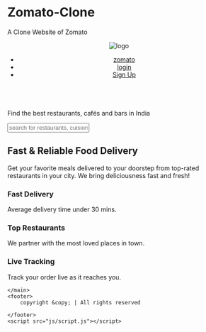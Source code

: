 # Zomato-Clone
A Clone Website of Zomato
<!DOCTYPE html>
<html lang="en">

<head>
    <meta charset="UTF-8">
    <meta name="viewport" content="width=device-width, initial-scale=1.0">
    <title>zomato - Order food online</title>
    <link rel="stylesheet" href="style.css">
</head>

<body>
    <header>
            <div class="logo"><img src="logo.png" alt="logo"> </div>
            <ul>
                <li><a href="/zomato.html">zomato</a></li>
                <li><a href="/login">login</a></li>
                <li><a href="/signup.html">Sign Up</a></li>
            </ul>
    </header>
    <main>
        <section>
            <!-- use img/bg.png as background -->
            <img src="logo.png" alt="">
            <p>Find the best restaurants, cafés and bars in India</p>
            <input placeholder="search for restaurants, cuision or a dish">
        </section>
        <section>
            <!-- write something abuout food delevery and add html elementa here -->
            <h2>Fast & Reliable Food Delivery</h2>
            <p>Get your favorite meals delivered to your doorstep from top-rated restaurants in your city. We bring
                deliciousness fast and fresh!</p>
            <div class="features">
                <div class="feature-card">
                    <h3>Fast Delivery</h3>
                    <p>Average delivery time under 30 mins.</p>
                </div>
                <div class="feature-card">
                    <h3>Top Restaurants</h3>
                    <p>We partner with the most loved places in town.</p>
                </div>
                <div class="feature-card">
                    <h3>Live Tracking</h3>
                    <p>Track your order live as it reaches you.</p>
                </div>
            </div>
        </section>

    </main>
    <footer>
        copyright &copy; | All rights reserved

    </footer>
    <script src="js/script.js"></script>
</body>

</html>
